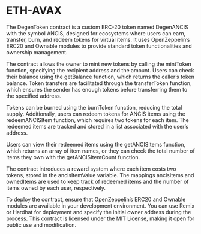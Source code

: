 # ETH-AVAX

The DegenToken contract is a custom ERC-20 token named DegenANCIS with the symbol ANCIS, designed for ecosystems where users can earn, transfer, burn, and redeem tokens for virtual items. It uses OpenZeppelin’s ERC20 and Ownable modules to provide standard token functionalities and ownership management.

The contract allows the owner to mint new tokens by calling the mintToken function, specifying the recipient address and the amount. Users can check their balance using the getBalance function, which returns the caller’s token balance. Token transfers are facilitated through the transferToken function, which ensures the sender has enough tokens before transferring them to the specified address.

Tokens can be burned using the burnToken function, reducing the total supply. Additionally, users can redeem tokens for ANCIS items using the redeemANCISItem function, which requires two tokens for each item. The redeemed items are tracked and stored in a list associated with the user’s address.

Users can view their redeemed items using the getANCISItems function, which returns an array of item names, or they can check the total number of items they own with the getANCISItemCount function.

The contract introduces a reward system where each item costs two tokens, stored in the ancisItemValue variable. The mappings ancisItems and ownedItems are used to keep track of redeemed items and the number of items owned by each user, respectively.

To deploy the contract, ensure that OpenZeppelin’s ERC20 and Ownable modules are available in your development environment. You can use Remix or Hardhat for deployment and specify the initial owner address during the process. This contract is licensed under the MIT License, making it open for public use and modification.
